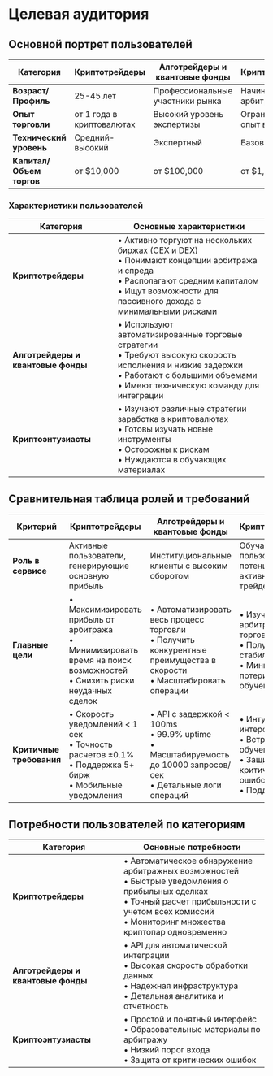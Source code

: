 # Целевая аудитория

## Основной портрет пользователей

| Категория | Криптотрейдеры | Алготрейдеры и квантовые фонды | Криптоэнтузиасты |
|-----------|----------------|--------------------------------|------------------|
| **Возраст/Профиль** | 25-45 лет | Профессиональные участники рынка | Начинающие арбитражеры |
| **Опыт торговли** | от 1 года в криптовалютах | Высокий уровень экспертизы | Ограниченный опыт в арбитраже |
| **Технический уровень** | Средний-высокий | Экспертный | Базовый-средний |
| **Капитал/Объем торгов** | от $10,000 | от $100,000 | от $1,000 |

### Характеристики пользователей

| Категория | Основные характеристики |
|-----------|------------------------|
| **Криптотрейдеры** | • Активно торгуют на нескольких биржах (CEX и DEX)<br>• Понимают концепции арбитража и спреда<br>• Располагают средним капиталом<br>• Ищут возможности для пассивного дохода с минимальными рисками |
| **Алготрейдеры и квантовые фонды** | • Используют автоматизированные торговые стратегии<br>• Требуют высокую скорость исполнения и низкие задержки<br>• Работают с большими объемами<br>• Имеют техническую команду для интеграции |
| **Криптоэнтузиасты** | • Изучают различные стратегии заработка в криптовалютах<br>• Готовы изучать новые инструменты<br>• Осторожны к рискам<br>• Нуждаются в обучающих материалах |

## Сравнительная таблица ролей и требований

| Критерий | Криптотрейдеры | Алготрейдеры и квантовые фонды | Криптоэнтузиасты |
|----------|----------------|--------------------------------|------------------|
| **Роль в сервисе** | Активные пользователи, генерирующие основную прибыль | Институциональные клиенты с высоким оборотом | Обучающиеся пользователи, потенциальные активные трейдеры |
| **Главные цели** | • Максимизировать прибыль от арбитража<br>• Минимизировать время на поиск возможностей<br>• Снизить риски неудачных сделок | • Автоматизировать весь процесс торговли<br>• Получить конкурентные преимущества в скорости<br>• Масштабировать операции | • Изучить арбитражную торговлю<br>• Получить стабильный доход<br>• Минимизировать потери при обучении |
| **Критичные требования** | • Скорость уведомлений < 1 сек<br>• Точность расчетов ±0.1%<br>• Поддержка 5+ бирж<br>• Мобильные уведомления | • API с задержкой < 100ms<br>• 99.9% uptime<br>• Масштабируемость до 10000 запросов/сек<br>• Детальные логи операций | • Интуитивный интерфейс<br>• Встроенное обучение<br>• Защита от критических ошибок<br>• Поддержка 24/7 |

## Потребности пользователей по категориям

| Категория | Основные потребности |
|-----------|---------------------|
| **Криптотрейдеры** | • Автоматическое обнаружение арбитражных возможностей<br>• Быстрые уведомления о прибыльных сделках<br>• Точный расчет прибыльности с учетом всех комиссий<br>• Мониторинг множества криптопар одновременно |
| **Алготрейдеры и квантовые фонды** | • API для автоматической интеграции<br>• Высокая скорость обработки данных<br>• Надежная инфраструктура<br>• Детальная аналитика и отчетность |
| **Криптоэнтузиасты** | • Простой и понятный интерфейс<br>• Образовательные материалы по арбитражу<br>• Низкий порог входа<br>• Защита от критических ошибок |
